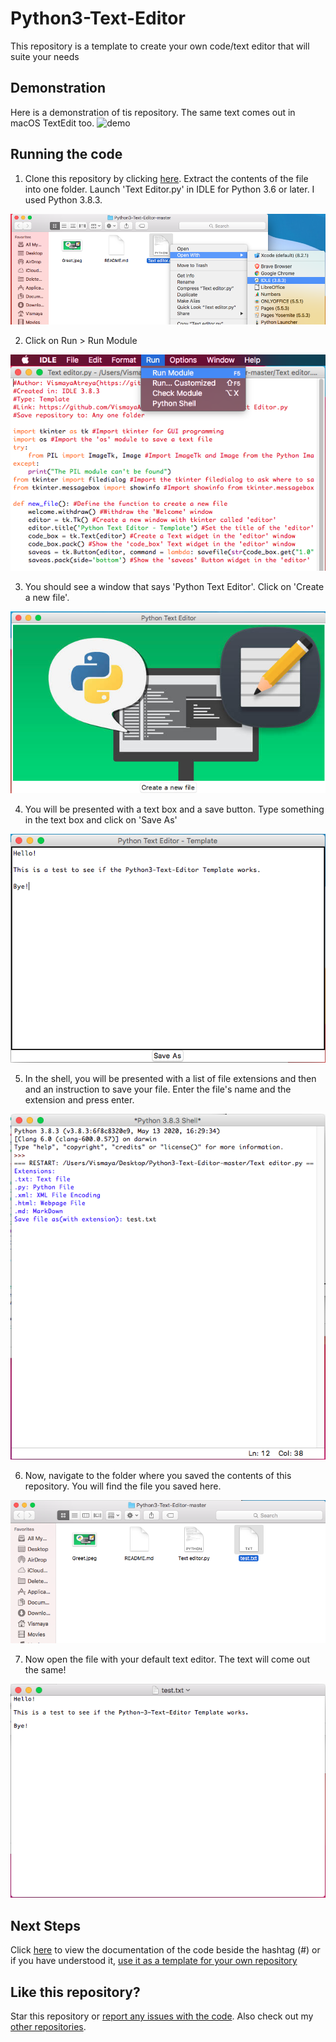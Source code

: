 # Python3-Text-Editor
This repository is a template to create your own code/text editor that will suite your needs

## Demonstration
Here is a demonstration of tis repository. The same text comes out in macOS TextEdit too.
![demo](https://github.com/VismayaAtreya/Python3-Text-Editor/blob/master/Demonstration.gif)

## Running the code

1. Clone this repository by clicking [here](https://github.com/VismayaAtreya/Python3-Text-Editor/archive/master.zip). Extract the contents of the file into one folder. Launch 'Text Editor.py' in IDLE for Python 3.6 or later. I used Python 3.8.3.

![image](https://github.com/VismayaAtreya/Python3-Text-Editor/blob/master/User%20Guide%20Images/IMG%201.png)

2. Click on Run > Run Module

![image](https://github.com/VismayaAtreya/Python3-Text-Editor/blob/master/User%20Guide%20Images/IMG%202.png)

3. You should see a window that says 'Python Text Editor'.  Click on 'Create a new file'.

![image](https://github.com/VismayaAtreya/Python3-Text-Editor/blob/master/User%20Guide%20Images/IMG%203.png)

4. You will be presented with  a text box and a save button. Type something in the text box and click on 'Save As'

![image](https://github.com/VismayaAtreya/Python3-Text-Editor/blob/master/User%20Guide%20Images/IMG%204.png)

5. In the shell, you will be presented with a list of file extensions and then and an instruction to save your file. Enter the file's name and the extension and press enter.

![image](https://github.com/VismayaAtreya/Python3-Text-Editor/blob/master/User%20Guide%20Images/IMG%205.png)

6. Now, navigate to the folder where you saved the contents of this repository. You will find the file you saved here.

![image](https://github.com/VismayaAtreya/Python3-Text-Editor/blob/master/User%20Guide%20Images/IMG%206.png)

7. Now open the file with your default text editor. The text will come out the same!

![image](https://github.com/VismayaAtreya/Python3-Text-Editor/blob/master/User%20Guide%20Images/IMG%207.png)

## Next Steps

Click [here](https://github.com/VismayaAtreya/Python3-Text-Editor/blob/master/Text%20editor.py) to view the documentation of the code beside the hashtag (#) or if you have understood it, [use it as a template for your own repository](https://github.com/VismayaAtreya/Python3-Text-Editor/generate)

## Like this repository?

Star this repository or [report any issues with the code](https://github.com/VismayaAtreya/Python3-Text-Editor/issues). Also check out my [other repositories](https://github.com/VismayaAtreya).
